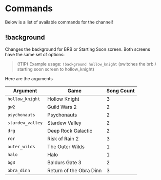# Commands
Below is a list of available commands for the channel!

## !background
Changes the background for BRB or Starting Soon screen. Both screens have the same set of options:

> (!TIP)
> Example usage: `!background hollow_knight` (switches the brb / starting soon screen to hollow_knight)

Here are the arguments 

| Argument         | Game                     | Song Count |
|------------------|--------------------------|------------|
| `hollow_knight`  | Hollow Knight            | 3          |
| `gw2`            | Guild Wars 2             | 2          |
| `psychonauts`    | Psychonauts              | 2          |
| `stardew_valley` | Stardew Valley           | 2          |
| `drg`            | Deep Rock Galactic       | 2          |
| `ror`            | Risk of Rain 2           | 3          |
| `outer_wilds`    | The Outer Wilds          | 1          |
| `halo`           | Halo                     | 1          |
| `bg3`            | Baldurs Gate 3           | 2          |
| `obra_dinn`      | Return of the Obra Dinn  | 3          |
